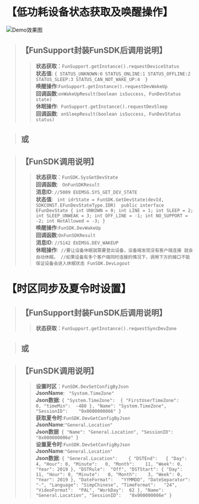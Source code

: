 # 【低功耗设备状态获取及唤醒操作】

![Demo效果图](https://gitlab.xmcloud.io/demo/myvideo_Android_Old2018/blob/master/wakeup.png)

> ## 【FunSupport封装FunSDK后调用说明】
>> **状态获取**：``` FunSupport.getInstance().requestDeviceStatus ``` <br>
 **状态值**: ```
    {
       STATUS_UNKNOWN:0
       STATUS_ONLINE:1
       STATUS_OFFLINE:2
       STATUS_SLEEP:3
       STATUS_CAN_NOT_WAKE_UP:4 
    }
	       ``` <br>
**唤醒操作**:``` FunSupport.getInstance().requestDevWakeUp ``` <br>
**回调函数**:``` onWakeUpResult(boolean isSuccess, FunDevStatus state) ``` <br>
**休眠操作**:``` FunSupport.getInstance().requestDevSleep``` <br>
**回调函数**:``` onSleepResult(boolean isSuccess, FunDevStatus status)``` <br>

> ## 或

> ## 【FunSDK调用说明】
>> **状态获取**：``` FunSDK.SysGetDevState ``` <br>
**回调函数**: ``` OnFunSDKResult``` <br>
**消息ID**: ```
    //5009
    EUIMSG.SYS_GET_DEV_STATE
    ``` <br>
**状态值**: 
    ``` 
    int idrState = FunSDK.GetDevState(devId, SDKCONST.EFunDevStateType.IDR) 
    public interface EFunDevState {
        int UNKOWN = 0;
        int LINE = 1;
        int SLEEP = 2;
        int SLEEP_UNWEAK = 3;
        int OFF_LINE = -1;
        int NO_SUPPORT = -2;
        int NotAllowed = -3;
    }
    ``` <br>
**唤醒操作**:``` FunSDK.DevWakeUp ``` <br>
**回调函数**:``` OnFunSDKResult ``` <br>
**消息ID**: ```
    //5142
    EUIMSG.DEV_WAKEUP
    ``` <br>
**休眠操作**:``` 
    //要让设备休眠就需要登出设备，设备端发现没有客户端连接 就会自动休眠。
    //如果设备有多个客户端同时连接的情况下，调用下方的接口不能保证设备会进入休眠状态
    FunSDK.DevLogout 
    ``` <br>
    

# 【时区同步及夏令时设置】


> ## 【FunSupport封装FunSDK后调用说明】
>> **状态获取**：``` FunSupport.getInstance().requestSyncDevZone ``` <br>

> ## 或

> ## 【FunSDK调用说明】
>> **设置时区**：``` FunSDK.DevSetConfigByJson ``` <br>
**JsonName**: ``` "System.TimeZone"``` <br>
**Json数据**: ```
    {
       	"System.TimeZone":	{
       		"FirstUserTimeZone":	0,
       		"timeMin":	-480
       	},
       	"Name":	"System.TimeZone",
       	"SessionID":	"0x0000000066"
   }
    ``` <br>
>> **获取夏令时**:```FunSDK.DevGetConfigByJson ```<br>
**JsonName**:``` "General.Location" ``` <br>
**Json数据**``` 
    {
   	"Name":	"General.Location",
   	"SessionID":	"0x000000006e"
   }
    ``` <br>
>> **设置夏令时**:``` FunSDK.DevSetConfigByJson ``` <br>
**JsonName**:``` "General.Location" ``` <br>
**Json数据**: ```
    {
     "General.Location":	{
     	"DSTEnd":	{
     		"Day":	4,
     		"Hour":	0,
     		"Minute":	0,
     		"Month":	11,
     		"Week":	0,
     		"Year":	2019
     	},
     	"DSTRule":	"Off",
     	"DSTStart":	{
     		"Day":	11,
     		"Hour":	0,
     		"Minute":	0,
     		"Month":	3,
     		"Week":	0,
     		"Year":	2019
     	},
     	"DateFormat":	"YYMMDD",
     	"DateSeparator":	"-",
     	"Language":	"SimpChinese",
     	"TimeFormat":	"24",
     	"VideoFormat":	"PAL",
     	"WorkDay":	62
     },
     "Name":	"General.Location",
     "SessionID":	"0x000000006e"
    }
    ``` <br>

